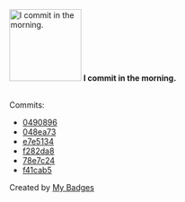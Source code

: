 <img src="https://github.com/my-badges/my-badges/blob/master/src/all-badges/time-of-commit/morning-commits.png?raw=true" alt="I commit in the morning." title="I commit in the morning." width="128">
<strong>I commit in the morning.</strong>
<br><br>

Commits:

- <a href="https://github.com/Neptunium931/Csystem/commit/04908969b951df01ac83017395e95cf0eb7b0fe2">0490896</a>
- <a href="https://github.com/Neptunium931/Csystem/commit/048ea7392733c701c333b5a2b0d73bc9fe749e0b">048ea73</a>
- <a href="https://github.com/Neptunium931/Csystem/commit/e7e5134c64ad219d850d9711e9192cecc62bc00f">e7e5134</a>
- <a href="https://github.com/Neptunium931/Csystem/commit/f282da868aff7b847d9fc6f990461ea6881b1f0f">f282da8</a>
- <a href="https://github.com/Neptunium931/Csystem/commit/78e7c2414fd92faddfb3818085e1e823ade2a7fc">78e7c24</a>
- <a href="https://github.com/Neptunium931/Csystem/commit/f41cab565f1c743bc4cec6108851746cec4e462c">f41cab5</a>


Created by <a href="https://github.com/my-badges/my-badges">My Badges</a>